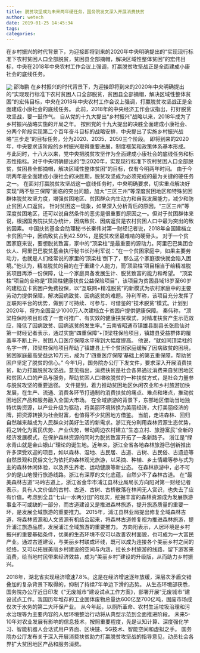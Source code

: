 ```yaml
---
title: 脱贫攻坚成为未来两年硬任务，国务院发文深入开展消费扶贫
author: wetech
date: 2019-01-25 14:45:34
tags: 
categories: 
---
```

在乡村振兴的时代背景下，为迎接即将到来的2020年中央明确提出的“实现现行标准下农村贫困人口全部脱贫，贫困县全部摘帽，解决区域性整体贫困”的宏伟目标，中央在2018年中央农村工作会议上强调，打赢脱贫攻坚战正是全面建成小康社会的底线任务。
<!-- more -->
<img align="center" border="0" src="https://imgcdn.yicai.com/uppics/images/2019/01/2ec079f0123d4b34797da1f8cdd38514.jpg" />
邵海鹏
在乡村振兴的时代背景下，为迎接即将到来的2020年中央明确提出的“实现现行标准下农村贫困人口全部脱贫，贫困县全部摘帽，解决区域性整体贫困”的宏伟目标，中央在2018年中央农村工作会议上强调，打赢脱贫攻坚战正是全面建成小康社会的底线任务。
此前，2018年的中央经济工作会议指出，打好脱贫攻坚战，要一鼓作气。
自从党的十九大提出“乡村振兴”战略以来，2018年成为了乡村振兴战略实施的开局之年。
按照党的十九大提出的决胜全面建成小康社会、分两个阶段实现第二个百年奋斗目标的战略安排，中央提出了实施乡村振兴战略“三步走”的目标任务，分为2020、2035、2050三个阶段。
即将到来的2020年，中央要求该阶段的乡村振兴取得重要进展，制度框架和政策体系基本形成。
与此同时，十八大以来，党中央把脱贫攻坚作为全面建成小康社会的底线任务和标志性指标。对于中央明确提出的“到2020年，实现现行标准下农村贫困人口全部脱贫，贫困县全部摘帽，解决区域性整体贫困”的目标，仅有今明两年时间。
由于今明两年是全面建成小康社会的决胜期，脱贫攻坚成为必须完成的最为关键的硬任务之一。
在面对打赢脱贫攻坚战这一底线任务时，中央明确要求，切实重点解决好实现“两不愁三保障”面临的突出问题，加大“三区三州”等深度贫困地区和特殊贫困群体脱贫攻坚力度，增强贫困地区、贫困群众内生动力和自我发展能力，减少和防止贫困人口返贫。
针对贫困这一现象，如果深入分析背后的原因，“三区三州”等深度贫困地区，还可以说自然条件的恶劣是很重要的原因之一。但对于贫困群体来说，根据国务院扶贫办统计，因病致贫、因病返贫是农村贫困人口中最为突出的致贫因素。
中国扶贫基金会助理秘书长秦伟对第一财经记者说，2018年全国建档立卡贫困户中，因病致贫占到42.59%，是脱贫攻坚最难啃的硬骨头。
对于一个贫困家庭来说，要想脱贫致富，家中的“顶梁柱”是最重要的源动力。阿里巴巴集团合伙人、阿里巴巴脱贫基金执行秘书长孙利军说：“在一个贫困家庭中，如果主要劳动力，也就是人们经常说的家里的‘顶梁柱’倒下了，那么这个家庭很快就会陷入困境。”他认为，精准脱贫的目的在于重建个人能力，而‘顶梁柱’项目相当于给精准脱贫项目再添一份保障，让一个家庭具备发展生计、脱贫致富的能力和希望。
“顶梁柱”项目的全称是“顶梁柱健康扶贫公益保险项目”，该项目为贫困县域18岁至60岁的建档立卡贫困户免费投保，以“互联网+精准脱贫”的新模式为农村家庭中的主要劳动力提供保障，解决因病致贫、因病返贫的难题。孙利军称，该项目充分发挥了互联网平台的优势，做到了可持续、可参与、可借鉴的“技术脱贫”模式。计划到2020年，将为全国至少1000万人次建档立卡贫困户提供健康保障。
秦伟称，“顶梁柱保险项目形成了一套可推广、有实效的健康扶贫模式，对精准扶贫产生示范效应，降低了因病致贫、因病返贫的发生率。”
云南省昭通市镇雄县副县长张启仙对第一财经记者表示，通过实施“四重保障”+顶梁柱保险项目，镇雄县受益群体的覆盖率不断上升，贫困人口医疗保障水平得到大幅度提高。
他说，“就如同顶梁柱的名字一样，顶梁柱保险项目帮助了镇雄县上千个贫困家庭缓解了因病致贫的困境，贫困家庭最高受益达10万元，成为了‘四重医疗保障’基础上的第五重保障，帮助贫困户坚定了脱贫的信心。”
今年1月，国务院办公厅下发文件，要求深入开展消费扶贫，助力打赢脱贫攻坚战。意见指出，消费扶贫是社会各界通过消费来自贫困地区和贫困人口的产品与服务，帮助贫困人口增收脱贫的一种扶贫方式，是社会力量参与脱贫攻坚的重要途径。
文件提到，着力推动贫困地区休闲农业和乡村旅游加快发展，在生产、流通、消费各环节打通制约消费扶贫的痛点、难点和堵点，推动贫困地区产品和服务融入全国大市场。
在全域旅游的背景下，东部地区借助当地独特优势资源，以产业升级为驱动，将美丽环境转换为美丽经济，大打美丽经济的牌，把资源转换为社会财富，也值得不少贫困地方借鉴。
当前，走进森林、回归自然越来越成为人民群众对美好生活的新需求。浙江充分利用森林资源生态优势，将之转化为富民优势、产业优势，带动周边农村建立“生态立村、旅游富民”全新的经济发展模式，在保护森林资源的同时为脱贫致富开拓了一条新路子。
浙江是“绿水青山就是金山银山”理论的诞生地。近年来，浙江全省各地森林旅游已创新推出许多深受欢迎的项目，如以森林、湿地、古民居、古道、古树、古民俗、古遗迹等自然景观和民俗文化为依托的森林观光旅游，以采摘、种植、乡土情趣等参与式为主的森林休闲体验，以及养生养老、运动健康等新业态。
在森林旅游中，必不可少的是山地慢行旅游线路。浙江有深厚的文化底蕴，自然少不了森林古道。
在“最美森林古道”马岭古道上，浙江省金华市浦江县林业局局长方向阳对第一财经记者表示，具有人文价值的古村、古道、古树、古桥散落在林间无人赏识，也失去了应有价值。考虑到全县“七山一水两分田”的现实，挖掘丰富的森林资源成为发展旅游事业不可或缺的一部分，而古道建设又是推进森林旅游，提升旅游质量的重要一环，是发展全域旅游的重要推力。
2015年，浦江县林业局提出修复全域森林古道，将森林资源和人文资源有机结合起来，将森林古道修复视为推进森林旅游，提升浦江旅游品质，发展浦江全域旅游的重要推力。
方向阳表示，人居环境是乡村振兴的重要基础条件，优美的生态环境不仅可以改善农村面貌，也可成为一大富民产业。通过古道建设，与美丽乡村联成环线，既可以成为连接各个美丽乡村之间的经络，又可以拓展美丽乡村建设的空间与内涵，拉长乡村旅游的线路，留下游客来消费，给当地村民带来经济效益，成为“美丽乡村”建设的升级版，从而助力乡村振兴。
 
 
2018年，湖北省实现经济增速7.8%。这是在经济增速逐年放缓，深层次矛盾交错叠加的复杂背景下取得的，抑制了持续7年单边下滑的态势。
从生态环境部获悉，国务院办公厅近日印发《“无废城市”建设试点工作方案》，部署开展“无废城市”建设试点工作。我国历年堆存的工业固体废物总量达600亿至700亿吨，固废市场成仅次于水务的第二大环保产业。
从今年起，以厕所革命、农村生活垃圾治理和污水治理等为主要内容的人居环境整治行动将从典型示范到全面推进阶段。
未来5-10年对农业发展有影响的信息技术，按照重要程度，先是认知计算、深度强化学习、智能机器人会话式用户界面、区块链、5G技术、智能空间和虚拟之手。
国务院办公厅发布关于深入开展消费扶贫助力打赢脱贫攻坚战的指导意见，动员社会各界扩大贫困地区产品和服务消费。
